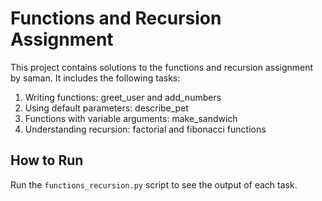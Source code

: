 # Functions and Recursion Assignment

This project contains solutions to the functions and recursion assignment by saman. It includes the following tasks:

1. Writing functions: greet_user and add_numbers
2. Using default parameters: describe_pet
3. Functions with variable arguments: make_sandwich
4. Understanding recursion: factorial and fibonacci functions

## How to Run

Run the `functions_recursion.py` script to see the output of each task.
